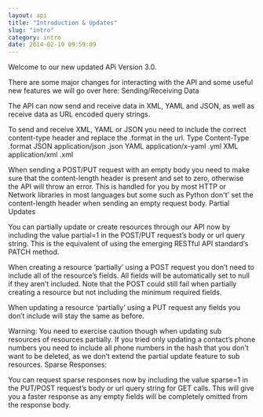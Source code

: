 ```yaml
---
layout: api
title: "Introduction & Updates"
slug: "intro"
category: intro
date: 2014-02-19 09:59:09
---
```



Welcome to our new updated APi Version 3.0.

There are some major changes for interacting with the API and some useful new features we will go over here:
Sending/Receiving Data

The API can now send and receive data in XML, YAML and JSON, as well as receive data as URL encoded query strings.

To send and receive XML, YAML or JSON you need to include the correct content-type header and replace the .format in the url.
Type  Content-Type  .format
JSON  application/json  .json
YAML  application/x-yaml  .yml
XML   application/xml   .xml

When sending a POST/PUT request with an empty body you need to make sure that the content-length header is present and set to zero, otherwise the API will throw an error. This is handled for you by most HTTP or Network libraries in most languages but some such as Python don't’ set the content-length header when sending an empty request body.
Partial Updates

You can partially update or create resources through our API now by including the value partial=1 in the POST/PUT request’s body or url query string. This is the equivalent of using the emerging RESTful API standard’s PATCH method.

When creating a resource ‘partially’ using a POST request you don’t need to include all of the resource’s fields. All fields will be automatically set to null if they aren’t included. Note that the POST could still fail when partially creating a resource but not including the minimum required fields.

When updating a resource ‘partially’ using a PUT request any fields you don’t include will stay the same as before.

Warning: You need to exercise caution though when updating sub resources of resources partially. If you tried only updating a contact’s phone numbers you need to include all phone numbers in the hash that you don’t want to be deleted, as we don’t extend the partial update feature to sub resources.
Sparse Responses:

You can request sparse responses now by including the value sparse=1 in the PUT/POST request’s body or url query string for GET calls. This will give you a faster response as any empty fields will be completely omitted from the response body.
